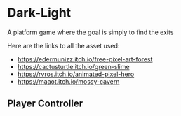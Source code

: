 # Dark-Light

A platform game where the goal is simply to find the exits

Here are the links to all the asset used:

- https://edermunizz.itch.io/free-pixel-art-forest
- https://cactusturtle.itch.io/green-slime
- https://rvros.itch.io/animated-pixel-hero
- https://maaot.itch.io/mossy-cavern

## Player Controller
